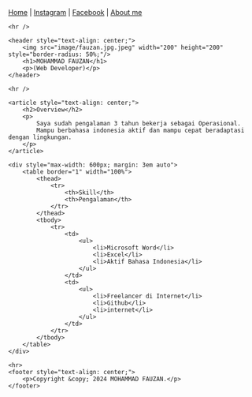 <!DOCTYPE html>
<html lang="en">

<head>
    <meta charset="UTF-8">
    <meta name="viewport" content="width=device-width, initial-scale=1.0">
    <title>MOHAMMAD FAUZAN Personal Website</title>
    <link rel="stylesheet" href="style.css">
</head>

<body>
    <nav>
        <a href="index.html">Home</a> |
        <a href="cv-dian.pdf">Instagram</a> |
        <a href="contact.html">Facebook</a> |
        <a href="about.html">About me</a>
    </nav>

    <hr />

    <header style="text-align: center;">
        <img src="image/fauzan.jpg.jpeg" width="200" height="200" style="border-radius: 50%;"/>
        <h1>MOHAMMAD FAUZAN</h1>
        <p>(Web Developer)</p>
    </header>

    <hr />

    <article style="text-align: center;">
        <h2>Overview</h2>
        <p>
            Saya sudah pengalaman 3 tahun bekerja sebagai Operasional. 
            Mampu berbahasa indonesia aktif dan mampu cepat beradaptasi dengan lingkungan.
        </p>
    </article>

    <div style="max-width: 600px; margin: 3em auto">
        <table border="1" width="100%">
            <thead>
                <tr>
                    <th>Skill</th>
                    <th>Pengalaman</th>
                </tr>
            </thead>
            <tbody>
                <tr>
                    <td>
                        <ul>
                            <li>Microsoft Word</li>
                            <li>Excel</li>
                            <li>Aktif Bahasa Indonesia</li>
                        </ul>
                    </td>
                    <td>
                        <ul>
                            <li>Freelancer di Internet</li>
                            <li>Github</li>
                            <li>internet</li>
                        </ul>
                    </td>
                </tr>
            </tbody>
        </table>
    </div>

    <hr>
    <footer style="text-align: center;">
        <p>Copyright &copy; 2024 MOHAMMAD FAUZAN.</p>
    </footer>
</body>
</html>
